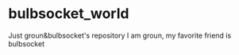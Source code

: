 # bulbsocket_world
Just groun&amp;bulbsocket's repository
I am groun, my favorite friend is bulbsocket 
